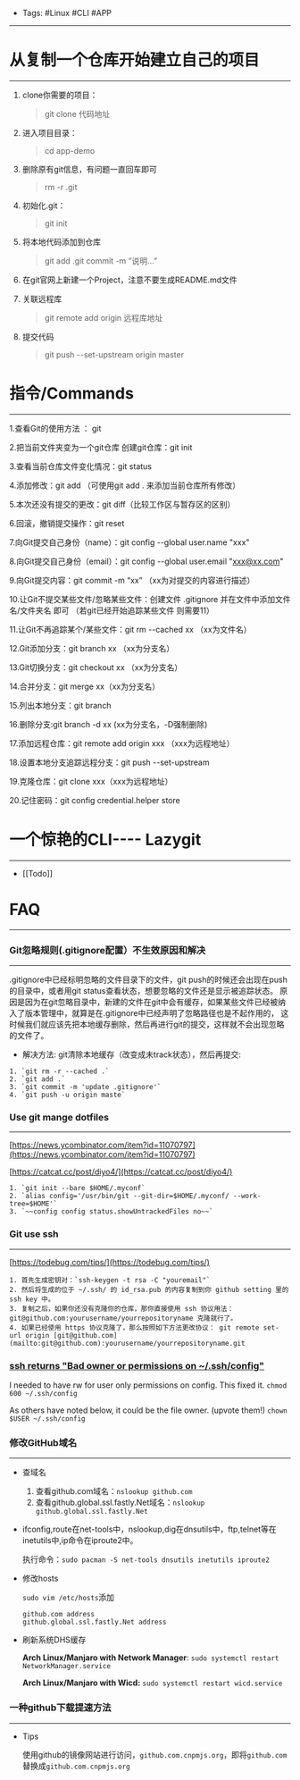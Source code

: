 - Tags: #Linux #CLI #APP

---

# 从复制一个仓库开始建立自己的项目

---

1. clone你需要的项目：
    
    > git clone 代码地址
    > 
2. 进入项目目录：
    
    > cd app-demo
    > 
3. 删除原有git信息，有问题一直回车即可
    
    > rm -r .git
    > 
4. 初始化.git：
    
    > git init
    > 
5. 将本地代码添加到仓库
    
    > git add .git commit -m “说明…”
    > 
6. 在git官网上新建一个Project，注意不要生成README.md文件
7. 关联远程库
    
    > git remote add origin 远程库地址
    > 
8. 提交代码
    
    > git push --set-upstream origin master
    > 

# 指令/Commands

---

1.查看Git的使用方法 ： git

2.把当前文件夹变为一个git仓库 创建git仓库：git init

3.查看当前仓库文件变化情况：git status

4.添加修改：git add （可使用git add . 来添加当前仓库所有修改）

5.本次还没有提交的更改：git diff（比较工作区与暂存区的区别）

6.回滚，撤销提交操作：git reset

7.向Git提交自己身份（name）：git config --global user.name "xxx"

8.向Git提交自己身份（email）：git config --global user.email "xxx@xx.com"

9.向Git提交内容：git commit -m “xx” （xx为对提交的内容进行描述）

10.让Git不提交某些文件/忽略某些文件：创建文件 .gitignore 并在文件中添加文件名/文件夹名 即可 （若git已经开始追踪某些文件 则需要11）

11.让Git不再追踪某个/某些文件：git rm --cached xx （xx为文件名）

12.Git添加分支：git branch xx （xx为分支名）

13.Git切换分支：git checkout xx （xx为分支名）

14.合并分支：git merge xx（xx为分支名）

15.列出本地分支：git branch

16.删除分支:git branch -d xx (xx为分支名，-D强制删除)

17.添加远程仓库：git remote add origin xxx （xxx为远程地址）

18.设置本地分支追踪远程分支：git push --set-upstream

19.克隆仓库：git clone xxx（xxx为远程地址）

20.记住密码：git config credential.helper store

# 一个惊艳的CLI---- Lazygit
---
- [[Todo]]

# FAQ
---

### Git忽略规则(.gitignore配置）不生效原因和解决
---

  .gitignore中已经标明忽略的文件目录下的文件，git push的时候还会出现在push的目录中，或者用git status查看状态，想要忽略的文件还是显示被追踪状态。
 原因是因为在git忽略目录中，新建的文件在git中会有缓存，如果某些文件已经被纳入了版本管理中，就算是在.gitignore中已经声明了忽略路径也是不起作用的，
这时候我们就应该先把本地缓存删除，然后再进行git的提交，这样就不会出现忽略的文件了。
    
  -  解决方法: git清除本地缓存（改变成未track状态），然后再提交:
    
    1. `git rm -r --cached .`
    2. `git add .`
    3. `git commit -m 'update .gitignore'`
    4. `git push -u origin maste`

### Use git mange dotfiles

---
    
[https://news.ycombinator.com/item?id=11070797](https://news.ycombinator.com/item?id=11070797)
    
[https://catcat.cc/post/diyo4/](https://catcat.cc/post/diyo4/)
    
    1. `git init --bare $HOME/.myconf`
    2. `alias config='/usr/bin/git --git-dir=$HOME/.myconf/ --work-tree=$HOME'`
    3. `~~config config status.showUntrackedFiles no~~`

### Git use ssh

---
    
[https://todebug.com/tips/](https://todebug.com/tips/)
    
    1. 首先生成密钥对：`ssh-keygen -t rsa -C "youremail"`
    2. 然后将生成的位于 ~/.ssh/ 的 id_rsa.pub 的内容复制到你 github setting 里的 ssh key 中。
    3. 复制之后，如果你还没有克隆你的仓库，那你直接使用 ssh 协议用法：git@github.com:yourusername/yourrepositoryname 克隆就行了。
    4. 如果已经使用 https 协议克隆了，那么按照如下方法更改协议： git remote set-url origin [git@github.com](mailto:git@github.com):yourusername/yourrepositoryname.git

### [ssh returns "Bad owner or permissions on ~/.ssh/config"](https://serverfault.com/questions/253313/ssh-returns-bad-owner-or-permissions-on-ssh-config)
    
I needed to have rw for user only permissions on config. This fixed it. `chmod 600 ~/.ssh/config`
    
As others have noted below, it could be the file owner. (upvote them!) `chown $USER ~/.ssh/config`
    

### 修改GitHub域名

---

- 查域名
    1. 查看github.com域名：`nslookup github.com`
    2. 查看github.global.ssl.fastly.Net域名：`nslookup github.global.ssl.fastly.Net`
- ifconfig,route在net-tools中，nslookup,dig在dnsutils中，ftp,telnet等在inetutils中,ip命令在iproute2中。
    
    执行命令：`sudo pacman -S net-tools dnsutils inetutils iproute2`
    
- 修改hosts
    
    `sudo vim /etc/hosts`添加
    
    ```
    github.com address
    github.global.ssl.fastly.Net address
    ```
    
- 刷新系统DHS缓存
    
    **Arch Linux/Manjaro with Network Manager**: `sudo systemctl restart NetworkManager.service`
    
    **Arch Linux/Manjaro with Wicd:** `sudo systemctl restart wicd.service`
    

### 一种github下载提速方法

---

- Tips
    
    使用github的镜像网站进行访问，`github.com.cnpmjs.org`，即将`github.com`替换成`github.com.cnpmjs.org`
	
